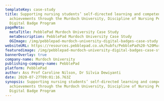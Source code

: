 ```yaml
---
templateKey: case-study
title: Supporting nursing students’ self-directed learning and competency
  achievements through the Murdoch University, Discipline of Nursing PebblePad
  Digital Badge Program
pageMeta:
  metaTitle: PebblePad Murdoch University Case Study
  metaDescription: PebblePad Murdoch University Case Study
  OGImage: /img/pebblepad-murdoch-university-digital-badges-case-study.png
websiteURL: https://resources.pebblepad.co.uk/hubfs/PebblePad%20-%20Murdoch%20University%20-%20Digital%20Badges%20-%20Case%20Study.pdf?hsCtaTracking=5bbbdaad-4638-407e-9503-e20816c8677f%7C22241058-97a6-462a-bfdb-be6800aa6a80
featuredimage: /img/pebblepad-murdoch-university-digital-badges-case-study.png
bannerOverlay: true
company-name: Murdoch University
publishing-company-name: PebblePad
platform: PebblePad
author: Ass Prof Caroline Nilson, Dr Silvia Dewiyanti
date: 2020-07-27T09:01:16.763Z
synopsis: Supporting nursing students’ self-directed learning and competency
  achievements through the Murdoch University, Discipline of Nursing PebblePad
  Digital Badge Program
---
```

